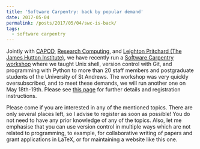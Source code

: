 ```yaml
---
title: 'Software Carpentry: back by popular demand'
date: 2017-05-04
permalink: /posts/2017/05/04/swc-is-back/
tags:
  - software carpentry
---
```


Jointly with [CAPOD](https://www.st-andrews.ac.uk/capod/),
[Research Computing](https://www.st-andrews.ac.uk/libraryblog/research-computing/),
and [Leighton Pritchard (The James Hutton Institute)](http://www.hutton.ac.uk/staff/leighton-pritchard),
we have recently run a 
[Software Carpentry workshop](https://olexandr-konovalov.github.io/2017-03-23-standrews/)
where we taught Unix shell, version control with Git, and programming
with Python to more than 20 staff members and postgraduate students of the
University of St Andrews. The workshop was very quickly oversubscribed, and
to meet these demands, we will run another one on May 18th-19th.
Please see [this page](https://olexandr-konovalov.github.io/2017-05-18-standrews/)
for further details and registration instructions.

Please come if you are interested in any of the mentioned topics. 
There are only several places left, so I advise to register as soon
as possible! You do not need to have any prior knowledge of any of
the topics. Also, let me emphasise that you can use version control
in multiple ways which are not related to programming, to example,
for collaborative writing of papers and grant applications in LaTeX,
or for maintaining a website like this one.